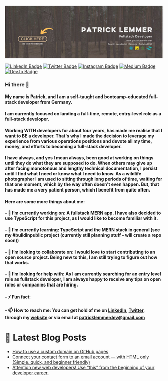[![Patrick's GitHub Banner](./assets/github-banner.jpg)](https://patricklemmer.dev)

[![LinkedIn Badge](https://img.shields.io/badge/LinkedIn-Profile-informational?style=flat&logo=linkedin&logoColor=white&color=0D76A8)](https://www.linkedin.com/in/patricklemmer/)
[![Twitter Badge](https://img.shields.io/badge/Twitter-Profile-informational?style=flat&logo=twitter&logoColor=white&color=1CA2F1)](https://twitter.com/patrick_lemmer)
[![Instagram Badge](https://img.shields.io/badge/Instagram-Profile-informational?style=flat&logo=instagram&logoColor=white&color=purple)](https://www.instagram.com/patrick_lemmer/)
[![Medium Badge](https://img.shields.io/badge/Medium-Profile-informational?style=flat&logo=medium&logoColor=white&color=black)](https://medium.com/@patricklemmer)
[![Dev.to Badge](https://img.shields.io/badge/Dev.to-Profile-informational?style=flat&logo=dev.to&logoColor=white&color=black)](https://dev.to/@patricklemmer)

### Hi there 👋

#### My name is Patrick, and I am a self-taught and bootcamp-educated full-stack developer from Germany.

#### I am currently focused on landing a full-time, remote, entry-level role as a full-stack developer.

#### Working WITH developers for about four years, has made me realise that I want to BE a developer. That's why I made the decision to leverage my experience from various operations positions and devote all my time, money, and efforts to becoming a full-stack developer.

#### I have always, and yes I mean always, been good at working on things until they do what they are supposed to do. When others may give up after facing monotonous and lengthy technical documentation, I persist until I find what I need or know what I need to know. As a wildlife photographer I am used to sitting through long periods of time, waiting for that one moment, which by the way often doesn't even happen. But, that has made me a very patient person, which I benefit from quite often.

#### Here are some more things about me:

#### - 🔭 I’m currently working on: A fullstack MERN app. I have also decided to use TypeScript for this project, as I would like to become familiar with it. 

#### - 🌱 I’m currently learning: TypeScript and the MERN stack in general (see my #buildinpublic project (currently still planning stuff - will create a repo soon))

#### - 👯 I’m looking to collaborate on: I would love to start contributing to an open source project. Being new to this, I am still trying to figure out how that works.

#### - 🤔 I’m looking for help with: As I am currently searching for an entry level role as fullstack developer, I am always happy to receive any tips on open roles or companies that are hiring.

#### - ⚡ Fun fact: 

#### - 📫 How to reach me: You can get hold of me on [LinkedIn](https://www.linkedin.com/in/patricklemmer/), [Twitter](https://twitter.com/patrick_lemmer), through my [website](https://patricklemmer.dev/) or via email at patricklemmerdev@gmail.com

# 📩 Latest Blog Posts
<!-- BLOG-POST-LIST:START -->
- [How to use a custom domain on GitHub pages](https://dev.to/patricklemmer/how-to-use-a-custom-domain-on-github-pages-3fbk)
- [Connect your contact form to an email account — with HTML only &lpar;Simple, quick, and beginner friendly&rpar;](https://dev.to/patricklemmer/connect-your-contact-form-to-an-email-account-with-html-only-simple-quick-and-beginner-friendly-4j6j)
- [Attention new web developers! Use “this” from the beginning of your developer career.](https://dev.to/patricklemmer/attention-new-web-developers-use-this-from-the-beginning-of-your-developer-career-5f2m)
<!-- BLOG-POST-LIST:END -->
